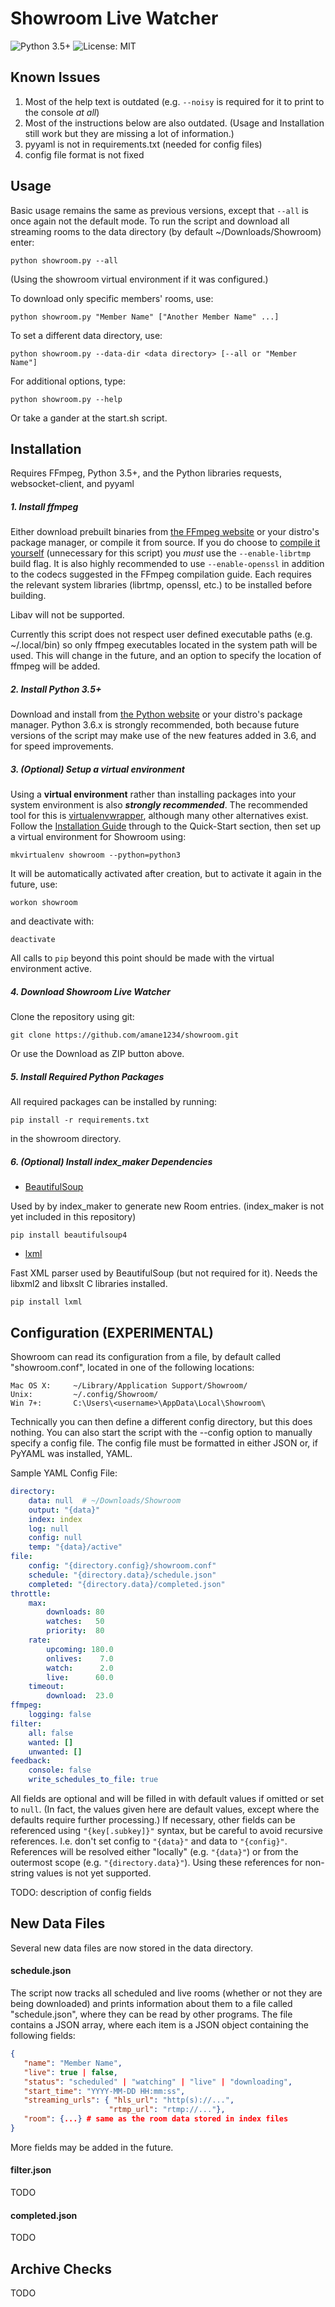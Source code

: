 
# Showroom Live Watcher

![Python 3.5+](https://img.shields.io/badge/Python-3.5%2B-green.svg)
![License: MIT](https://img.shields.io/badge/license-MIT_License-blue.svg)

## Known Issues

1. Most of the help text is outdated (e.g. `--noisy` is required for it to
print to the console *at all*)
2. Most of the instructions below are also outdated. (Usage and Installation 
still work but they are missing a lot of information.)
3. pyyaml is not in requirements.txt (needed for config files)
4. config file format is not fixed

## Usage

Basic usage remains the same as previous versions, except that `--all`
is once again not the default mode. To run the script and download
all streaming rooms to the data directory (by default ~/Downloads/Showroom)
enter:

    python showroom.py --all

(Using the showroom virtual environment if it was configured.)

To download only specific members' rooms, use:

    python showroom.py "Member Name" ["Another Member Name" ...]

To set a different data directory, use:

    python showroom.py --data-dir <data directory> [--all or "Member Name"]

For additional options, type:

    python showroom.py --help

Or take a gander at the start.sh script.

## Installation

Requires FFmpeg, Python 3.5+, and the Python libraries requests,
websocket-client, and pyyaml

#####  1. Install ffmpeg

Either download prebuilt binaries from
[the FFmpeg website](http://ffmpeg.org/download.html) or your
distro's package manager, or compile it from source. If you do choose to
[compile it yourself](https://trac.ffmpeg.org/wiki/CompilationGuide)
 (unnecessary for this script)
you *must* use the `--enable-librtmp` build flag. It is also highly
recommended to use `--enable-openssl`
in addition to the codecs suggested in the FFmpeg compilation guide.
Each requires the relevant system libraries (librtmp, openssl, etc.)
to be installed before building.

Libav will not be supported.

Currently this script does not respect user defined executable paths
(e.g. ~/.local/bin) so only ffmpeg executables located in the system
path will be used. This will change in the future, and an option to
specify the location of ffmpeg will be added.

##### 2. Install Python 3.5+

Download and install from
[the Python website](https://www.python.org/downloads/)
or your distro's package manager. Python 3.6.x is strongly recommended,
both because future versions of the script may make use of the new
features added in 3.6, and for speed improvements.

##### 3. (Optional) Setup a virtual environment

Using a **virtual environment** rather than
installing packages into your system environment is also ***strongly
recommended***. The recommended tool for this is
[virtualenvwrapper](https://virtualenvwrapper.readthedocs.io/en/latest/),
although many other alternatives exist.
Follow the [Installation Guide](https://virtualenvwrapper.readthedocs.io/en/latest/install.html)
through to the Quick-Start section, then set up a virtual environment for
Showroom using:

    mkvirtualenv showroom --python=python3

It will be automatically activated after creation, but to activate it
again in the future, use:

    workon showroom

and deactivate with:

    deactivate

All calls to `pip` beyond this point should be made with the virtual
environment active.

##### 4. Download Showroom Live Watcher

Clone the repository using git:

    git clone https://github.com/amane1234/showroom.git

Or use the Download as ZIP button above.

##### 5. Install Required Python Packages

All required packages can be installed by running:

    pip install -r requirements.txt

in the showroom directory.

##### 6. (Optional) Install index_maker Dependencies

- [BeautifulSoup](https://www.crummy.com/software/BeautifulSoup/)

Used by by index_maker to generate new Room entries. (index_maker is
not yet included in this repository)

    pip install beautifulsoup4

- [lxml](http://lxml.de/)

Fast XML parser used by BeautifulSoup (but not required for it). Needs
the libxml2 and libxslt C libraries installed.

    pip install lxml


## Configuration (EXPERIMENTAL)

Showroom can read its configuration from a file, by default called
"showroom.conf", located in one of the following locations:

    Mac OS X:     ~/Library/Application Support/Showroom/
    Unix:         ~/.config/Showroom/
    Win 7+:       C:\Users\<username>\AppData\Local\Showroom\

Technically you can then define a different config directory, but this
does nothing. You can also start the script with the
--config option to manually specify a config file. The config file must
be formatted in either JSON or, if PyYAML was installed, YAML.

Sample YAML Config File:

```yaml
directory:
    data: null  # ~/Downloads/Showroom
    output: "{data}"
    index: index
    log: null
    config: null
    temp: "{data}/active"
file:
    config: "{directory.config}/showroom.conf"
    schedule: "{directory.data}/schedule.json"
    completed: "{directory.data}/completed.json"
throttle:
    max:
        downloads: 80
        watches:   50
        priority:  80
    rate:
        upcoming: 180.0
        onlives:    7.0
        watch:      2.0
        live:      60.0
    timeout:
        download:  23.0
ffmpeg:
    logging: false
filter:
    all: false
    wanted: []
    unwanted: []
feedback:
    console: false
    write_schedules_to_file: true
```

All fields are optional and will be filled in with default values if
omitted or set to `null`. (In fact, the values given here are default
values, except where the defaults require further processing.) If
necessary, other fields can be referenced using `"{key[.subkey]}"`
syntax, but be careful to avoid recursive references. I.e. don't set
config to `"{data}"` and data to `"{config}"`. References will be
resolved either "locally" (e.g. `"{data}"`) or from the outermost scope
(e.g. `"{directory.data}"`). Using these references for non-string values
is not yet supported.

TODO: description of config fields


## New Data Files

Several new data files are now stored in the data directory.

#### schedule.json

The script now tracks all scheduled and live rooms (whether or not they
are being downloaded) and prints information about them to a file
called "schedule.json", where they can be read by other programs.
The file contains a JSON array, where each item is a JSON object
containing the following fields:

```json
{
   "name": "Member Name",
   "live": true | false,
   "status": "scheduled" | "watching" | "live" | "downloading",
   "start_time": "YYYY-MM-DD HH:mm:ss",
   "streaming_urls": { "hls_url": "http(s)://...",
                      "rtmp_url": "rtmp://..."},
   "room": {...} # same as the room data stored in index files
}
```

More fields may be added in the future.

#### filter.json

TODO

#### completed.json

TODO


## Archive Checks

TODO
